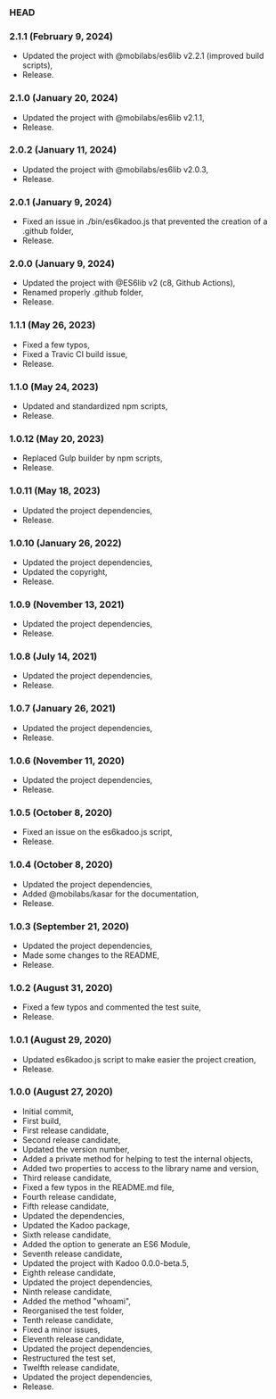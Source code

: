 ### HEAD

### 2.1.1 (February 9, 2024)

  * Updated the project with @mobilabs/es6lib v2.2.1 (improved build scripts),
  * Release.


### 2.1.0 (January 20, 2024)

  * Updated the project with @mobilabs/es6lib v2.1.1,
  * Release.


### 2.0.2 (January 11, 2024)

  * Updated the project with @mobilabs/es6lib v2.0.3,
  * Release.


### 2.0.1 (January 9, 2024)

  * Fixed an issue in ./bin/es6kadoo.js that prevented the creation of a .github folder,
  * Release.


### 2.0.0 (January 9, 2024)

  * Updated the  project with @ES6lib v2 (c8, Github Actions),
  * Renamed properly .github folder,
  * Release.


### 1.1.1 (May 26, 2023)

  * Fixed a few typos,
  * Fixed a Travic CI build issue,
  * Release.


### 1.1.0 (May 24, 2023)

  * Updated and standardized npm scripts,
  * Release.


### 1.0.12 (May 20, 2023)

  * Replaced Gulp builder by npm scripts,
  * Release.


### 1.0.11 (May 18, 2023)

  * Updated the project dependencies,
  * Release.


### 1.0.10 (January 26, 2022)

  * Updated the project dependencies,
  * Updated the copyright,
  * Release.


### 1.0.9 (November 13, 2021)

  * Updated the project dependencies,
  * Release.


### 1.0.8 (July 14, 2021)

  * Updated the project dependencies,
  * Release.


### 1.0.7 (January 26, 2021)

  * Updated the project dependencies,
  * Release.


### 1.0.6 (November 11, 2020)

  * Updated the project dependencies,
  * Release.


### 1.0.5 (October 8, 2020)

  * Fixed an issue on the es6kadoo.js script,
  * Release.


### 1.0.4 (October 8, 2020)

  * Updated the project dependencies,
  * Added @mobilabs/kasar for the documentation,
  * Release.


### 1.0.3 (September 21, 2020)

  * Updated the project dependencies,
  * Made some changes to the README,
  * Release.


### 1.0.2 (August 31, 2020)

  * Fixed a few typos and commented the test suite,
  * Release.


### 1.0.1 (August 29, 2020)

  * Updated es6kadoo.js script to make easier the project creation,
  * Release.


### 1.0.0 (August 27, 2020)

  * Initial commit,
  * First build,
  * First release candidate,
  * Second release candidate,
  * Updated the version number,
  * Added a private method for helping to test the internal objects,
  * Added two properties to access to the library name and version,
  * Third release candidate,
  * Fixed a few typos in the README.md file,
  * Fourth release candidate,
  * Fifth release candidate,
  * Updated the dependencies,
  * Updated the Kadoo package,
  * Sixth release candidate,
  * Added the option to generate an ES6 Module,
  * Seventh release candidate,
  * Updated the project with Kadoo 0.0.0-beta.5,
  * Eighth release candidate,
  * Updated the project dependencies,
  * Ninth release candidate,
  * Added the method "whoami",
  * Reorganised the test folder,
  * Tenth release candidate,
  * Fixed a minor issues,
  * Eleventh release candidate,
  * Updated the project dependencies,
  * Restructured the test set,
  * Twelfth release candidate,
  * Updated the project dependencies,
  * Release.
